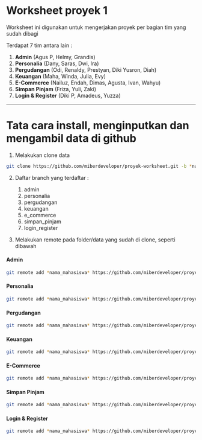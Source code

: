 # Worksheet proyek 1
Worksheet ini digunakan untuk mengerjakan proyek per bagian tim yang sudah dibagi

Terdapat 7 tim antara lain : 
1. **Admin** (Agus P, Helmy, Grandis)
2. **Personalia** (Dany, Saras, Dwi, Ira)
3. **Pergudangan** (Odi, Renaldy, Prestyan, Diki Yusron, Diah)
4. **Keuangan** (Maha, Winda, Julia, Evy)
5. **E-Commerce** (Nailuz, Endah, Dimas, Agusta, Ivan, Wahyu)
6. **Simpan Pinjam** (Friza, Yuli, Zaki)
7. **Login & Register** (Diki P, Amadeus, Yuzza)

---
# Tata cara install, menginputkan dan mengambil data di github

1.  Melakukan clone data
   ``` bash 
   git clone https://github.com/miberdeveloper/proyek-worksheet.git -b *nama_branch* 
   ```

2. Daftar branch yang terdaftar : 
   1. admin
   2. personalia
   3. pergudangan
   4. keuangan
   5. e_commerce
   6. simpan_pinjam
   7. login_register

3. Melakukan remote pada folder/data yang sudah di clone, seperti dibawah

#### Admin
```bash
git remote add *nama_mahasiswa* https://github.com/miberdeveloper/proyek-worksheet.git -b admin
```

#### Personalia
```bash
git remote add *nama_mahasiswa* https://github.com/miberdeveloper/proyek-worksheet.git -b personalia
```

#### Pergudangan
```bash
git remote add *nama_mahasiswa* https://github.com/miberdeveloper/proyek-worksheet.git -b pergudangan
```

#### Keuangan
```bash
git remote add *nama_mahasiswa* https://github.com/miberdeveloper/proyek-worksheet.git -b keuangan
```

#### E-Commerce
```bash
git remote add *nama_mahasiswa* https://github.com/miberdeveloper/proyek-worksheet.git -b e_commerce
```

#### Simpan Pinjam
```bash
git remote add *nama_mahasiswa* https://github.com/miberdeveloper/proyek-worksheet.git -b simpan_pinjam
```

#### Login & Register
```bash
git remote add *nama_mahasiswa* https://github.com/miberdeveloper/proyek-worksheet.git -b login_register
```
